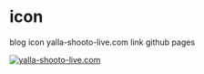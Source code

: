 # icon
blog icon yalla-shooto-live.com link github pages

<a target="_blank" rel="noopener noreferrer" href="https://www.yalla-shooto-live.com/"><img src="https://cdn.statically.io/gh/yallashootolive/icon/main/yallashootolive.svg" alt="yalla-shooto-live.com" title="live-yalla-shoot.com" data-canonical-src="https://yallashootolive.github.io/icon-blog/yallashootlive.webp" style="max-width:100%;"></a>
